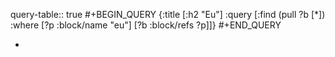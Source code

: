 query-table:: true
#+BEGIN_QUERY
{:title [:h2 "Eu"]
 :query [:find (pull ?b [*])
         :where
         [?p :block/name "eu"]
         [?b :block/refs ?p]]}
#+END_QUERY

-